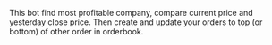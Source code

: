 This bot find most profitable company, compare current price and yesterday close price. Then create and update your orders to top (or bottom) of other order in orderbook.